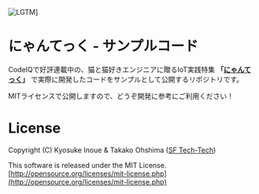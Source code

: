 ![LGTM](https://i.gyazo.com/a30f1c2e339e0361c3553aa443dabd0f.png)]

# にゃんてっく - サンプルコード
CodeIQで好評連載中の、猫と猫好きエンジニアに贈るIoT実践特集
**「[にゃんてっく](https://codeiq.jp/magazine/category/nyantech/)」** で実際に開発したコードをサンプルとして公開するリポジトリです。

MITライセンスで公開しますので、どうぞ開発に参考にご利用ください！


# License
Copyright (C) Kyosuke Inoue & Takako Ohshima ([SF Tech-Tech](http://sftt.jp)) 

This software is released under the MIT License.
[http://opensource.org/licenses/mit-license.php](http://opensource.org/licenses/mit-license.php)
